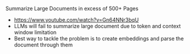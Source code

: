 Summarize Large Documents in excess of 500+ Pages
- https://www.youtube.com/watch?v=Gn64NNr3bqU
- LLMs will fail to summarize large document due to token and context window limitation
- Best way to tackle the problem is to create embeddings and parse the document through them